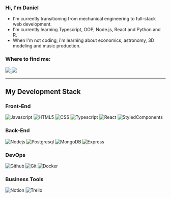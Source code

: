 ### Hi, I'm Daniel

<img align=right src="https://thumbs.gfycat.com/DefenselessFineKinkajou-size_restricted.gif" alt="">
<div align=left>

- I'm currently transitioning from mechanical engineering to full-stack web development.
- I'm currently learning Typescript, OOP,  Node.js, React and Python and R.
- When I'm not coding, i'm learning about economics, astronomy, 3D modeling and music production.
### Where to find me:

<a href="https://www.linkedin.com/in/danielcdoliveira/">
  <img src="https://img.icons8.com/fluent/48/000000/linkedin.png"/>
</a>

<a href="mailto:danielcoliv98@gmail.com">
  <img src="https://img.icons8.com/fluent/48/000000/microsoft-outlook-2019.png"/>
</a>
</div>
<hr>

## My Development Stack

### **Front-End**
![Javascript](https://img.shields.io/badge/JavaScript-F7DF1E?style=for-the-badge&logo=javascript&logoColor=black)
![HTML5](https://img.shields.io/badge/HTML-239120?style=for-the-badge&logo=html5&logoColor=white)
![CSS](https://img.shields.io/badge/CSS-239120?&style=for-the-badge&logo=css3&logoColor=white)
![Typescript](https://img.shields.io/badge/TypeScript-007ACC?style=for-the-badge&logo=typescript&logoColor=white)
![React](https://img.shields.io/badge/React-20232A?style=for-the-badge&logo=react&logoColor=61DAFB)
![StyledComponents](https://img.shields.io/badge/styled--components-DB7093?style=for-the-badge&logo=styled-components&logoColor=white)

### **Back-End**

![Nodejs](https://img.shields.io/badge/Node.js-43853D?style=for-the-badge&logo=node.js&logoColor=white)
![Postgresql](https://img.shields.io/badge/PostgreSQL-316192?style=for-the-badge&logo=postgresql&logoColor=white)
![MongoDB](https://img.shields.io/badge/MongoDB-4EA94B?style=for-the-badge&logo=mongodb&logoColor=white)
![Express](https://img.shields.io/badge/Express.js-404D59?style=for-the-badge)


### **DevOps**

![Github](https://img.shields.io/badge/GitHub-100000?style=for-the-badge&logo=github&logoColor=white)
![Git](https://img.shields.io/badge/GIT-E44C30?style=for-the-badge&logo=git&logoColor=white)
![Docker](https://img.shields.io/badge/docker-%230db7ed.svg?style=for-the-badge&logo=docker&logoColor=white)

### **Business Tools**
![Notion](https://img.shields.io/badge/Notion-%23000000.svg?style=for-the-badge&logo=notion&logoColor=white)
![Trello](https://img.shields.io/badge/Trello-%23026AA7.svg?style=for-the-badge&logo=Trello&logoColor=white)

<!--
**DanielCdOliveira/DanielCdOliveira** is a ✨ _special_ ✨ repository because its `README.md` (this file) appears on your GitHub profile.

Here are some ideas to get you started:

- 🔭 I’m currently working on ...
- 🌱 I’m currently learning ...
- 👯 I’m looking to collaborate on ...
- 🤔 I’m looking for help with ...
- 💬 Ask me about ...
- 📫 How to reach me: ...
- 😄 Pronouns: ...
- ⚡ Fun fact: ...
-->
